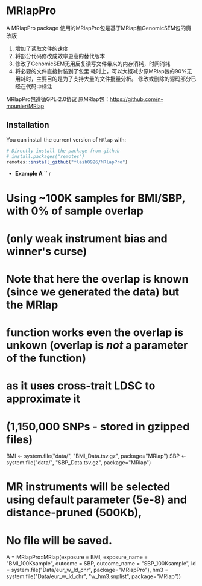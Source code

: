 # MRlapPro
 A MRlapPro package
 使用的MRlapPro包是基于MRlap和GenomicSEM包的魔改版
1. 增加了读取文件的速度
2. 将部分代码修改成效率更高的替代版本
3. 修改了GenomicSEM无用反复读写文件带来的内存消耗，时间消耗
4. 将必要的文件直接封装到了包里
    耗时上，可以大概减少原MRlap包的90%无用耗时，主要目的是为了支持大量的文件批量分析。
修改或删除的源码部分已经在代码中标注

MRlapPro包遵循GPL-2.0协议
原MRlap包：https://github.com/n-mounier/MRlap

## Installation

You can install the current version of `MRlap` with:

``` r
# Directly install the package from github
# install.packages("remotes")
remotes::install_github("flash0926/MRlapPro")
```


-   **Example A**
`` r
# Using ~100K samples for BMI/SBP, with 0% of sample overlap
# (only weak instrument bias and winner's curse)
# Note that here the overlap is known (since we generated the data) but the MRlap
# function works even the overlap is unkown (overlap is *not* a parameter of the function) 
# as it uses cross-trait LDSC to approximate it
# (1,150,000 SNPs - stored in gzipped files)
BMI <- system.file("data/", "BMI_Data.tsv.gz", package="MRlap")
SBP <- system.file("data/", "SBP_Data.tsv.gz", package="MRlap")

# MR instruments will be selected using default parameter (5e-8) and distance-pruned (500Kb),
# No file will be saved.
A = MRlapPro::MRlap(exposure = BMI,
          exposure_name = "BMI_100Ksample",
          outcome = SBP,
          outcome_name = "SBP_100Ksample",
          ld = system.file("Data/eur_w_ld_chr", package="MRlapPro"),
          hm3 = system.file("Data/eur_w_ld_chr", "w_hm3.snplist", package="MRlap"))
```
